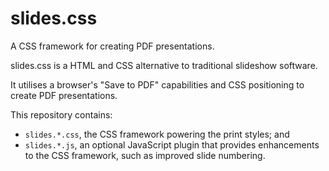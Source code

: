 # slides.css

A CSS framework for creating PDF presentations.

slides.css is a HTML and CSS alternative to traditional slideshow software.

It utilises a browser's "Save to PDF" capabilities and CSS positioning to create
PDF presentations.

This repository contains:

- `slides.*.css`, the CSS framework powering the print styles; and
- `slides.*.js`, an optional JavaScript plugin that provides enhancements to the
  CSS framework, such as improved slide numbering.
